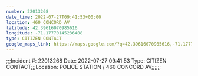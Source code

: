 ```yaml
---
number: 22013268
date_time: 2022-07-27T09:41:53+00:00
location: 460 CONCORD AV
latitude: 42.39616070985616
longitude: -71.17770145236408
type: CITIZEN CONTACT
google_maps_link: https://maps.google.com/?q=42.39616070985616,-71.17770145236408
---
```


;;;Incident #: 22013268  Date: 2022-07-27 09:41:53   Type: CITIZEN CONTACT;;;Location: POLICE STATION / 460 CONCORD AV;;;;;;
